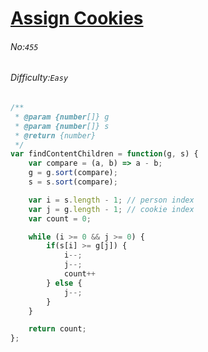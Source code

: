 # [Assign Cookies](https://leetcode.com/problems/assign-cookies/)
###### No:`455`
###### Difficulty:`Easy`


```javascript
/**
 * @param {number[]} g
 * @param {number[]} s
 * @return {number}
 */
var findContentChildren = function(g, s) {
    var compare = (a, b) => a - b;
    g = g.sort(compare);
    s = s.sort(compare);

    var i = s.length - 1; // person index
    var j = g.length - 1; // cookie index
    var count = 0;

    while (i >= 0 && j >= 0) {
        if(s[i] >= g[j]) {
            i--;
            j--;
            count++
        } else {
            j--;
        }
    }

    return count;
};
```
